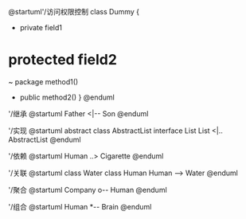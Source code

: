 @startuml'/访问权限控制
class Dummy {
  - private field1
  # protected field2
  ~ package method1()
  + public method2()
}
@enduml

'/继承
@startuml
Father <|-- Son
@enduml

'/实现
@startuml
abstract class AbstractList
interface List
List <|.. AbstractList
@enduml

'/依赖
@startuml
Human ..> Cigarette
@enduml

'/关联
@startuml
class Water
class Human
Human --> Water
@enduml

'/聚合
@startuml
Company o-- Human
@enduml

'/组合
@startuml
Human *-- Brain
@enduml 